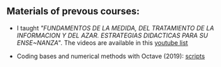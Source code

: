 
## Materials of prevous courses:
* I taught  *"FUNDAMENTOS DE LA MEDIDA, DEL TRATAMIENTO DE LA INFORMACION Y DEL AZAR. ESTRATEGIAS DIDACTICAS PARA SU ENSE~NANZA"*. The videos are available in this  [youtube list](https://www.youtube.com/playlist?list=PLAwpU-CQvsuAtHCKzVpGgnq73e1v2O0Ij)



* Coding bases and numerical methods with Octave (2019): [scripts](https://github.com/HugoJBello/clases-octave-2019)
 
